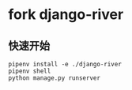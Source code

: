 # fork django-river

## 快速开始

    pipenv install -e ./django-river
    pipenv shell
    python manage.py runserver
